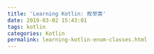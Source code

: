 ```yaml
---
title: 'Learning Kotlin: 枚举类'
date: 2019-03-02 15:43:01
tags: kotlin
categories: Kotlin
permalink: learning-kotlin-enum-classes.html
---
```

